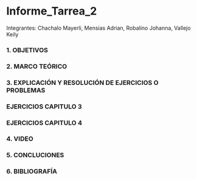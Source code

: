 # Informe_Tarrea_2

Integrantes: Chachalo Mayerli, Mensias Adrian, Robalino Johanna, Vallejo Keily 

### 1. OBJETIVOS 

### 2. MARCO TEÓRICO 

### 3. EXPLICACIÓN Y RESOLUCIÓN DE EJERCICIOS O PROBLEMAS

  ### EJERCICIOS CAPITULO 3
  
  ### EJERCICIOS CAPITULO 4

### 4. VIDEO 

### 5. CONCLUCIONES 

### 6. BIBLIOGRAFÍA
